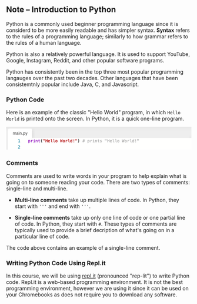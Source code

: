 ## Note – Introduction to Python

Python is a commonly used beginner programming language since it is considerd to be more easily readable and has simpler syntax. **Syntax** refers to the rules of a programming language; similarly to how grammar refers to the rules of a human language.

Python is also a relatively powerful language. It is used to support YouTube, Google, Instagram, Reddit, and other popular software programs.

Python has consistently been in the top three most popular programming langauges over the past two decades. Other languages that have been consistemtnly popular include Java, C, and Javascript.


### Python Code

Here is an example of the classic "Hello World" program, in which `Hello World` is printed onto the screen. In Python, it is a quick one-line program.

![](../../Images/Hello_World_Python.png)

### Comments

Comments are used to write words in your program to help explain what is going on to someone reading your code. There are two types of comments: single-line and multi-line. 

* **Multi-line comments** take up multiple lines of code. In Python, they start with `'''` and end with `'''`.

* **Single-line comments** take up only one line of code or one partial line of code. In Python, they start with `#`. These types of comments are typically used to provide a brief decription of what's going on in a particular line of code.

The code above contains an example of a single-line comment.

### Writing Python Code Using Repl.it

In this course, we will be using [repl.it](http://repl.it) (pronounced "rep-lit") to write Python code. Repl.it is a web-based programming environment. It is not the best programming environment, however we are using it since it can be used on your Chromebooks as does not require you to download any software.
